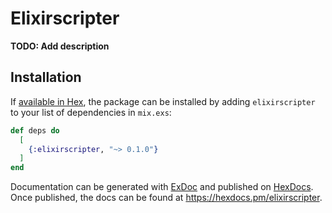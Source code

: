 # Elixirscripter

**TODO: Add description**

## Installation

If [available in Hex](https://hex.pm/docs/publish), the package can be installed
by adding `elixirscripter` to your list of dependencies in `mix.exs`:

```elixir
def deps do
  [
    {:elixirscripter, "~> 0.1.0"}
  ]
end
```

Documentation can be generated with [ExDoc](https://github.com/elixir-lang/ex_doc)
and published on [HexDocs](https://hexdocs.pm). Once published, the docs can
be found at <https://hexdocs.pm/elixirscripter>.

